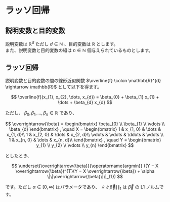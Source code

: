 # ラッソ回帰

## 説明変数と目的変数

説明変数は $\mathbb{R}^{d}$ ただし $d \in \mathbb{N}$ 、目的変数は $\mathbb{R}$ とします。  
また、説明変数と目的変数の組は $n \in \mathbb{N}$ 個与えられているものとします。

## ラッソ回帰
説明変数と目的変数の間の線形近似関数 $\overline{f} \colon \mathbb{R}^{d} \rightarrow \mathbb{R}$ として以下を得ます。

$$
\overline{f}(x_{1}, x_{2}, \dots, x_{d}) = \beta_{0} + \beta_{1} x_{1} + \dots + \beta_{d} x_{d}
$$

ただし、 $\beta_{0}, \beta_{1}, \dots, \beta_{n} \in \mathbb{R}$ であり、

$$
\overrightarrow{\beta} = 
\begin{bmatrix}
\beta_{0} \\
\beta_{1} \\
\vdots \\
\beta_{d}
\end{bmatrix}
, \quad
X = 
\begin{bmatrix}
1 & x_{1, 0} & \dots & x_{1, d}\\
1 & x_{2, 0} & \dots & x_{2, d}\\
\vdots & \vdots & \ddots & \vdots \\ 
1 & x_{n, 0}  & \dots & x_{n, d}\\
\end{bmatrix}
, \quad
Y = 
\begin{bmatrix}
y_{1} \\
y_{2} \\
\vdots \\
y_{n}
\end{bmatrix}
$$


としたとき、

$$
\underset{\overrightarrow{\beta}}{\operatorname{argmin}}  ((Y − X \overrightarrow{\beta})^{T}(Y − X \overrightarrow{\beta}) + \alpha \|\|\overrightarrow{\beta}\|\|_{1})
$$

です。ただし $\alpha \in [0, \infty)$ はパラメータであり、 $\|\|\overrightarrow{\beta}\|\|_{1}$ は $\overrightarrow{\beta}$ の L1 ノルムです。
